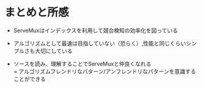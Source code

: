 # まとめと所感

- ServeMuxはインデックスを利用して競合検知の効率化を図っている

- アルゴリズムとして最速は目指していない（恐らく）,性能と同じくらいシンプルさも大切にしている

- ソースを読み、理解することでServeMuxと仲良くなれる  
  = アルゴリズムフレンドリなパターン/アンフレンドリなパターンを意識することができる
